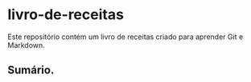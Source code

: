 # livro-de-receitas

Este repositório contém um livro de receitas criado para aprender Git e Markdown.

##  Sumário.
